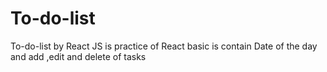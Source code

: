 # To-do-list
To-do-list by React JS is practice of React basic is contain Date of the day and add ,edit and delete of tasks
